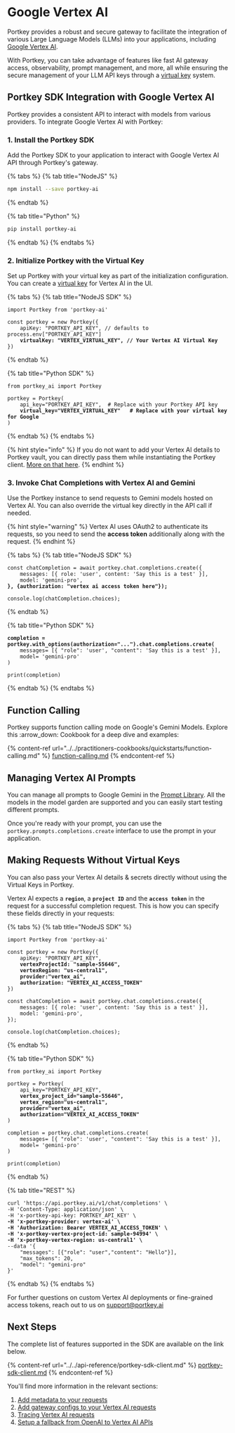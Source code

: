 # Google Vertex AI

Portkey provides a robust and secure gateway to facilitate the integration of various Large Language Models (LLMs) into your applications, including [Google Vertex AI](https://cloud.google.com/vertex-ai?hl=en).

With Portkey, you can take advantage of features like fast AI gateway access, observability, prompt management, and more, all while ensuring the secure management of your LLM API keys through a [virtual key](../../product/ai-gateway-streamline-llm-integrations/virtual-keys/) system.

## Portkey SDK Integration with Google Vertex AI

Portkey provides a consistent API to interact with models from various providers. To integrate Google Vertex AI with Portkey:

### **1. Install the Portkey SDK**

Add the Portkey SDK to your application to interact with Google Vertex AI API through Portkey's gateway.

{% tabs %}
{% tab title="NodeJS" %}
```bash
npm install --save portkey-ai
```
{% endtab %}

{% tab title="Python" %}
```bash
pip install portkey-ai
```
{% endtab %}
{% endtabs %}

### **2. Initialize Portkey with the Virtual Key**

Set up Portkey with your virtual key as part of the initialization configuration. You can create a [virtual key](../../product/ai-gateway-streamline-llm-integrations/virtual-keys/) for Vertex AI in the UI.

{% tabs %}
{% tab title="NodeJS SDK" %}
<pre class="language-javascript"><code class="lang-javascript">import Portkey from 'portkey-ai'
 
const portkey = new Portkey({
    apiKey: "PORTKEY_API_KEY", // defaults to process.env["PORTKEY_API_KEY"]
<strong>    virtualKey: "VERTEX_VIRTUAL_KEY", // Your Vertex AI Virtual Key
</strong>})
</code></pre>
{% endtab %}

{% tab title="Python SDK" %}
<pre class="language-python"><code class="lang-python">from portkey_ai import Portkey

portkey = Portkey(
    api_key="PORTKEY_API_KEY",  # Replace with your Portkey API key
<strong>    virtual_key="VERTEX_VIRTUAL_KEY"   # Replace with your virtual key for Google
</strong>)
</code></pre>
{% endtab %}
{% endtabs %}

{% hint style="info" %}
If you do not want to add your Vertex AI details to Portkey vault, you can directly pass them while instantiating the Portkey client. [More on that here](vertex-ai.md#making-requests-without-virtual-keys).
{% endhint %}

### **3. Invoke Chat Completions with** Vertex AI and Gemini&#x20;

Use the Portkey instance to send requests to Gemini models hosted on Vertex AI. You can also override the virtual key directly in the API call if needed.

{% hint style="warning" %}
Vertex AI uses OAuth2 to authenticate its requests, so you need to send the **access token** additionally along with the request.
{% endhint %}

{% tabs %}
{% tab title="NodeJS SDK" %}
<pre class="language-javascript"><code class="lang-javascript">const chatCompletion = await portkey.chat.completions.create({
    messages: [{ role: 'user', content: 'Say this is a test' }],
    model: 'gemini-pro',
<strong>}, {authorization: "vertex ai access token here"});
</strong>
console.log(chatCompletion.choices);
</code></pre>
{% endtab %}

{% tab title="Python SDK" %}
<pre class="language-python"><code class="lang-python"><strong>completion = portkey.with_options(authorization="...").chat.completions.create(
</strong>    messages= [{ "role": 'user', "content": 'Say this is a test' }],
    model= 'gemini-pro'
)

print(completion)
</code></pre>
{% endtab %}
{% endtabs %}

## Function Calling

Portkey supports function calling mode on Google's Gemini Models. Explore this :arrow\_down: Cookbook for a deep dive and examples:

{% content-ref url="../../practitioners-cookbooks/quickstarts/function-calling.md" %}
[function-calling.md](../../practitioners-cookbooks/quickstarts/function-calling.md)
{% endcontent-ref %}

## Managing Vertex AI Prompts

You can manage all prompts to Google Gemini in the [Prompt Library](../../product/prompt-library.md). All the models in the model garden are supported and you can easily start testing different prompts.

Once you're ready with your prompt, you can use the `portkey.prompts.completions.create` interface to use the prompt in your application.

## Making Requests Without Virtual Keys <a href="#making-requests-without-virtual-keys" id="making-requests-without-virtual-keys"></a>

You can also pass your Vertex AI details & secrets directly without using the Virtual Keys in Portkey.

Vertex AI expects a **`region`**, a **`project ID`** and the **`access token`** in the request for a successful completion request. This is how you can specify these fields directly in your requests:

{% tabs %}
{% tab title="NodeJS SDK" %}
<pre class="language-javascript"><code class="lang-javascript">import Portkey from 'portkey-ai'
 
const portkey = new Portkey({
    apiKey: "PORTKEY_API_KEY",
<strong>    vertexProjectId: "sample-55646",
</strong><strong>    vertexRegion: "us-central1",
</strong><strong>    provider:"vertex_ai",
</strong><strong>    authorization: "VERTEX_AI_ACCESS_TOKEN"
</strong>})

const chatCompletion = await portkey.chat.completions.create({
    messages: [{ role: 'user', content: 'Say this is a test' }],
    model: 'gemini-pro',
});

console.log(chatCompletion.choices);
</code></pre>
{% endtab %}

{% tab title="Python SDK" %}
<pre class="language-python"><code class="lang-python">from portkey_ai import Portkey

portkey = Portkey(
    api_key="PORTKEY_API_KEY",
<strong>    vertex_project_id="sample-55646",
</strong><strong>    vertex_region="us-central1",
</strong><strong>    provider="vertex_ai",
</strong><strong>    authorization="VERTEX_AI_ACCESS_TOKEN"
</strong>)

completion = portkey.chat.completions.create(
    messages= [{ "role": 'user', "content": 'Say this is a test' }],
    model= 'gemini-pro'
)

print(completion)
</code></pre>
{% endtab %}

{% tab title="REST" %}
<pre class="language-bash"><code class="lang-bash">curl 'https://api.portkey.ai/v1/chat/completions' \
-H 'Content-Type: application/json' \
-H 'x-portkey-api-key: PORTKEY_API_KEY' \
<strong>-H 'x-portkey-provider: vertex-ai' \
</strong><strong>-H 'Authorization: Bearer VERTEX_AI_ACCESS_TOKEN' \
</strong><strong>-H 'x-portkey-vertex-project-id: sample-94994' \
</strong><strong>-H 'x-portkey-vertex-region: us-central1' \
</strong>--data '{
    "messages": [{"role": "user","content": "Hello"}],
    "max_tokens": 20,
    "model": "gemini-pro"
}'
</code></pre>
{% endtab %}
{% endtabs %}

For further questions on custom Vertex AI deployments or fine-grained access tokens, reach out to us on support@portkey.ai

## Next Steps

The complete list of features supported in the SDK are available on the link below.

{% content-ref url="../../api-reference/portkey-sdk-client.md" %}
[portkey-sdk-client.md](../../api-reference/portkey-sdk-client.md)
{% endcontent-ref %}

You'll find more information in the relevant sections:

1. [Add metadata to your requests](../../product/observability-modern-monitoring-for-llms/metadata.md)
2. [Add gateway configs to your Vertex AI requests](../../product/ai-gateway-streamline-llm-integrations/configs.md)
3. [Tracing Vertex AI requests](../../product/observability-modern-monitoring-for-llms/traces.md)
4. [Setup a fallback from OpenAI to Vertex AI APIs](../../product/ai-gateway-streamline-llm-integrations/fallbacks.md)
